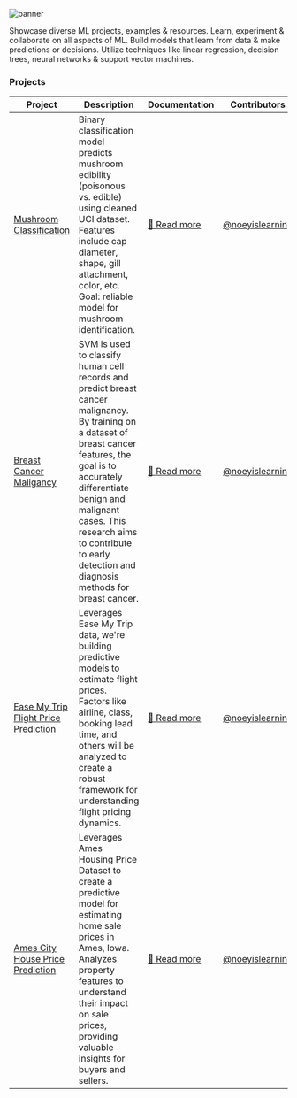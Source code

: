 ![banner](https://i.imgur.com/2otm51Y.png)

Showcase diverse ML projects, examples & resources. Learn, experiment & collaborate on all aspects of ML. Build models that learn from data & make predictions or decisions. Utilize techniques like linear regression, decision trees, neural networks & support vector machines. 

### Projects

| Project | Description | Documentation | Contributors |
| --- | --- | --- | --- |
| [Mushroom Classification](https://github.com/aelluminate/mushroom-classification) | Binary classification model predicts mushroom edibility (poisonous vs. edible) using cleaned UCI dataset. Features include cap diameter, shape, gill attachment, color, etc. Goal: reliable model for mushroom identification. | [🔗 Read more](https://learn.aelluminate.com/projects/machine-learning/projects/mushroom-classification) | [@noeyislearning](https://github.com/noeyislearning) |
| [Breast Cancer Maligancy](https://github.com/aelluminate/breast-cancer-malignancy) | SVM is used to classify human cell records and predict breast cancer malignancy. By training on a dataset of breast cancer features, the goal is to accurately differentiate benign and malignant cases. This research aims to contribute to early detection and diagnosis methods for breast cancer.| [🔗 Read more](https://learn.aelluminate.com/projects/machine-learning/projects/breast-cancer-malignancy) | [@noeyislearning](https://github.com/noeyislearning) |
| [Ease My Trip Flight Price Prediction](https://github.com/aelluminate/ease-my-trip-flight-price-prediction) | Leverages Ease My Trip data, we're building predictive models to estimate flight prices. Factors like airline, class, booking lead time, and others will be analyzed to create a robust framework for understanding flight pricing dynamics. | [🔗 Read more](https://learn.aelluminate.com/projects/machine-learning/projects/ease-my-trip-flight-price-prediction) | [@noeyislearning](https://github.com/noeyislearning) |
| [Ames City House Price Prediction](https://github.com/aelluminate/ames-city-house-price-prediction) | Leverages Ames Housing Price Dataset to create a predictive model for estimating home sale prices in Ames, Iowa. Analyzes property features to understand their impact on sale prices, providing valuable insights for buyers and sellers. | [🔗 Read more](https://learn.aelluminate.com/projects/machine-learning/projects/ames-city-house-price-prediction) | [@noeyislearning](https://github.com/noeyislearning) |


